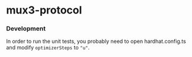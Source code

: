 # mux3-protocol

### Development

In order to run the unit tests, you probably need to open hardhat.config.ts and modify `optimizerSteps` to `"u"`.
